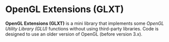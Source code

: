 # OpenGL Extensions (GLXT)

**OpenGL Extensions (GLXT)** is a mini library that implements some *OpenGL Utility Library (GLU)* functions without using third-party libraries. Code is designed to use an older version of OpenGL (before version 3.x).